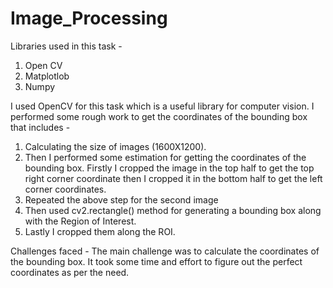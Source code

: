 # Image_Processing
Libraries used in this task - 
1. Open CV
2. Matplotlob
3. Numpy

I used OpenCV for this task which is a useful library for computer vision. I performed some rough work to get the coordinates of the bounding box that includes -
1. Calculating the size of images (1600X1200).
2. Then I performed some estimation for getting the coordinates of the bounding box. Firstly I cropped the image in the top half to get the top right corner coordinate then I cropped it in the bottom half to get the left corner coordinates.
3. Repeated the above step for the second image
4. Then used cv2.rectangle() method for generating a bounding box along with the Region of Interest.
5. Lastly I cropped them along the ROI.

Challenges faced - The main challenge was to calculate the coordinates of the bounding box. It took some time and effort to figure out the perfect coordinates as per the need.
